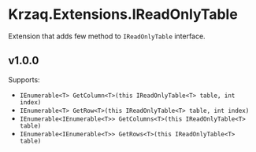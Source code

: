 ﻿# Krzaq.Extensions.IReadOnlyTable
Extension that adds few method to `IReadOnlyTable` interface.

## v1.0.0
Supports:
* `IEnumerable<T> GetColumn<T>(this IReadOnlyTable<T> table, int index)`
* `IEnumerable<T> GetRow<T>(this IReadOnlyTable<T> table, int index)`
* `IEnumerable<IEnumerable<T>> GetColumns<T>(this IReadOnlyTable<T> table)`
* `IEnumerable<IEnumerable<T>> GetRows<T>(this IReadOnlyTable<T> table)`
